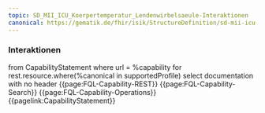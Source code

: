 ```yaml
---
topic: SD_MII_ICU_Koerpertemperatur_Lendenwirbelsaeule-Interaktionen
canonical: https://gematik.de/fhir/isik/StructureDefinition/sd-mii-icu-koerpertemperatur-lendenwirbelsaeule
---
```

### Interaktionen

<fql output="inline">
from
    CapabilityStatement
where
    url = %capability
for rest.resource.where(%canonical in supportedProfile)
select
    documentation
with
    no header
</fql>

<tabs>
    <tab title="Interaktionen"> 
        {{page:FQL-Capability-REST}}
    </tab>
    <tab title="Suchparameter">
        {{page:FQL-Capability-Search}}
    </tab>
    <tab title="Operationen">
        {{page:FQL-Capability-Operations}}
    </tab>
    <tab title="Link">
        {{pagelink:CapabilityStatement}}
    </tab>
</tabs>



